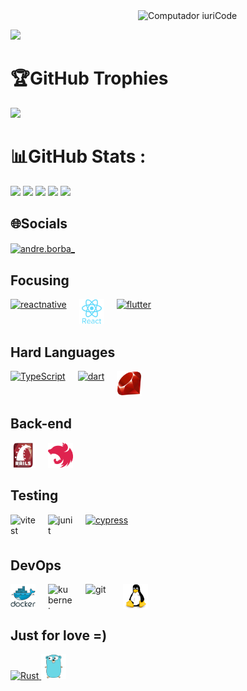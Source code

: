 <img src="https://raw.githubusercontent.com/MicaelliMedeiros/micaellimedeiros/master/image/computer-illustration.png" min-width="300px" max-width="300px" width="300px" align="right" alt="Computador iuriCode">
<br>

[![](https://visitcount.itsvg.in/api?id=AF2B&icon=3&color=1)](https://visitcount.itsvg.in)

# 🏆GitHub Trophies
![](https://github-profile-trophy.vercel.app/?username=AF2B&theme=github&no-frame=false&no-bg=false&margin-w=4)

# 📊GitHub Stats :
![](http://github-profile-summary-cards.vercel.app/api/cards/profile-details?username=af2b&theme=github)
![](http://github-profile-summary-cards.vercel.app/api/cards/repos-per-language?username=af2b&theme=github)
![](http://github-profile-summary-cards.vercel.app/api/cards/most-commit-language?username=af2b&theme=github)
![](http://github-profile-summary-cards.vercel.app/api/cards/stats?username=af2b&theme=github)
![](http://github-profile-summary-cards.vercel.app/api/cards/productive-time?username=af2b&theme=github&utcOffset=8)

## 🌐Socials
<a href="https://instagram.com/andre.borba_" target="blank">
  <img align="center" src="https://raw.githubusercontent.com/rahuldkjain/github-profile-readme-generator/master/src/images/icons/Social/instagram.svg" alt="andre.borba_" height="30" width="40" />
</a>

## Focusing
<div style="display: flex; gap: 20px;">
  <a href="https://reactnative.dev/" target="_blank" rel="noreferrer"> 
    <img src="https://reactnative.dev/img/header_logo.svg" alt="reactnative" width="40" height="40"/> 
  </a>
  <a href="https://reactjs.org/" target="_blank" rel="noreferrer"> 
    <img src="https://raw.githubusercontent.com/devicons/devicon/master/icons/react/react-original-wordmark.svg" alt="react" width="40" height="40"/> 
  </a>
  <a href="https://flutter.dev" target="_blank" rel="noreferrer"> 
    <img src="https://www.vectorlogo.zone/logos/flutterio/flutterio-icon.svg" alt="flutter" width="40" height="40"/> 
  </a>
</div>

## Hard Languages
<div style="display: flex; gap: 20px;">
  <a href="https://www.typescriptlang.org/">
    <img src="https://upload.wikimedia.org/wikipedia/commons/thumb/4/4c/Typescript_logo_2020.svg/1200px-Typescript_logo_2020.svg.png" alt="TypeScript" width="40" height="40" />
  </a>
  <a href="https://dart.dev" target="_blank" rel="noreferrer"> 
    <img src="https://www.vectorlogo.zone/logos/dartlang/dartlang-icon.svg" alt="dart" width="40" height="40"/> 
  </a>
  <a href="https://www.ruby-lang.org/en/" target="_blank" rel="noreferrer"> 
    <img src="https://raw.githubusercontent.com/devicons/devicon/master/icons/ruby/ruby-original.svg" alt="ruby" width="40" height="40"/> 
  </a>
</div>

## Back-end
<div style="display: flex; gap: 20px;">
  <a href="https://rubyonrails.org" target="_blank" rel="noreferrer"> 
    <img src="https://raw.githubusercontent.com/devicons/devicon/master/icons/rails/rails-original-wordmark.svg" alt="rails" width="40" height="40"/> 
  </a>
  <a href="https://nestjs.com/" target="_blank" rel="noreferrer"> 
    <img src="https://raw.githubusercontent.com/devicons/devicon/master/icons/nestjs/nestjs-plain.svg" alt="nestjs" width="40" height="40"/> 
  </a>
</div>

## Testing
<div style="display: flex; gap: 20px;">
  <img src="https://vitest.dev/logo.svg" alt="vitest" width="40" height="40" />
  <img src="https://junit.org/junit5/assets/img/junit5-logo.png" alt="junit" width="40" height="40" />
  <a href="https://www.cypress.io" target="_blank" rel="noreferrer"> 
    <img src="https://raw.githubusercontent.com/simple-icons/simple-icons/6e46ec1fc23b60c8fd0d2f2ff46db82e16dbd75f/icons/cypress.svg" alt="cypress" width="40" height="40"/> 
  </a>
</div>

## DevOps
<div style="display: flex; gap: 20px;">
  <img src="https://raw.githubusercontent.com/devicons/devicon/master/icons/docker/docker-original-wordmark.svg" alt="docker" width="40" height="40" />
  <img src="https://www.vectorlogo.zone/logos/kubernetes/kubernetes-icon.svg" alt="kubernetes" width="40" height="40" />
  <img src="https://www.vectorlogo.zone/logos/git-scm/git-scm-icon.svg" alt="git" width="40" height="40" />
  <img src="https://raw.githubusercontent.com/devicons/devicon/master/icons/linux/linux-original.svg" alt="linux" width="40" height="40" />
</div>

## Just for love =)
 <a href="https://www.rust-lang.org/">
    <img src="https://upload.wikimedia.org/wikipedia/commons/thumb/d/d5/Rust_programming_language_black_logo.svg/1024px-Rust_programming_language_black_logo.svg.png" alt="Rust" width="40"       height="40" />
  </a>
  <a href="https://golang.org" target="_blank" rel="noreferrer"> 
    <img src="https://raw.githubusercontent.com/devicons/devicon/master/icons/go/go-original.svg" alt="go" width="40" height="40"/> 
  </a>
